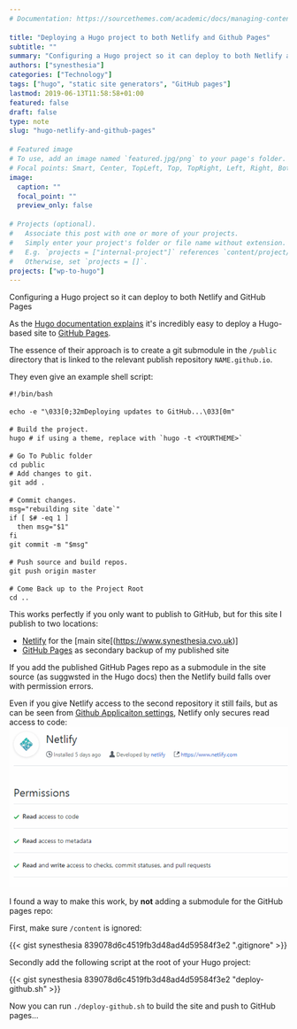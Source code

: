 ```yaml
---
# Documentation: https://sourcethemes.com/academic/docs/managing-content/

title: "Deploying a Hugo project to both Netlify and Github Pages"
subtitle: ""
summary: "Configuring a Hugo project so it can deploy to both Netlify and GitHub Pages"
authors: ["synesthesia"]
categories: ["Technology"]
tags: ["hugo", "static site generators", "GitHub pages"]
lastmod: 2019-06-13T11:58:58+01:00
featured: false
draft: false
type: note
slug: "hugo-netlify-and-github-pages"

# Featured image
# To use, add an image named `featured.jpg/png` to your page's folder.
# Focal points: Smart, Center, TopLeft, Top, TopRight, Left, Right, BottomLeft, Bottom, BottomRight.
image:
  caption: ""
  focal_point: ""
  preview_only: false

# Projects (optional).
#   Associate this post with one or more of your projects.
#   Simply enter your project's folder or file name without extension.
#   E.g. `projects = ["internal-project"]` references `content/project/deep-learning/index.md`.
#   Otherwise, set `projects = []`.
projects: ["wp-to-hugo"]
---
```

Configuring a Hugo project so it can deploy to both Netlify and GitHub Pages
<!-- more -->
As the [Hugo documentation explains](https://gohugo.io/hosting-and-deployment/hosting-on-github/#github-user-or-organization-pages) it's incredibly easy to deploy a Hugo-based site to [GitHub Pages](https://pages.github.com/). 

The essence of their approach is to create a git submodule in the `/public` directory that is linked to the relevant publish repository   `NAME.github.io`.

They even give an example shell script:
```shell
#!/bin/bash

echo -e "\033[0;32mDeploying updates to GitHub...\033[0m"

# Build the project.
hugo # if using a theme, replace with `hugo -t <YOURTHEME>`

# Go To Public folder
cd public
# Add changes to git.
git add .

# Commit changes.
msg="rebuilding site `date`"
if [ $# -eq 1 ]
  then msg="$1"
fi
git commit -m "$msg"

# Push source and build repos.
git push origin master

# Come Back up to the Project Root
cd ..
```

This works perfectly if you only want to publish to GitHub, but for this site I publish to two locations:

* [Netlify](https://app.netlify.com/) for the [main site[(https://www.synesthesia.cvo.uk)]
* [GitHub Pages](https://synesthesia.gitgub.io) as secondary backup of my published site

If you add the published GitHub Pages repo as a submodule in the site source (as suggwsted in the Hugo docs) then the Netlify build falls over with permission errors.

Even if you give Netlify access to the second repository it still fails, but as can be seen from [Github Applicaiton settings](https://github.com/settings/installations), Netlify only secures read access to code:
![Netlify Github Permissions](netlify-github-permissions.png)

I found a way to make this work, by **not** adding a submodule for the GitHub pages repo:

First, make sure `/content` is ignored:

{{< gist synesthesia 839078d6c4519fb3d48ad4d59584f3e2 ".gitignore"  >}}

Secondly add the following script at the root of your Hugo project:

{{< gist synesthesia 839078d6c4519fb3d48ad4d59584f3e2 "deploy-github.sh"  >}}

Now you can run `./deploy-github.sh` to build the site and push to GitHub pages...



